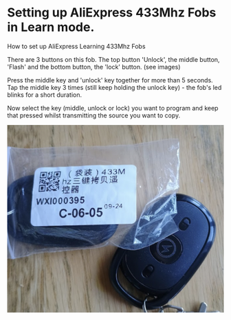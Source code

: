 # Setting up AliExpress 433Mhz Fobs in Learn mode.
How to set up AliExpress Learning 433Mhz Fobs

There are 3 buttons on this fob. The top button 'Unlock', the middle button, 'Flash' and the bottom button, the 'lock' button. (see images)



Press the middle key and 'unlock' key together for more than 5 seconds. 
Tap the middle key 3 times (still keep holding the unlock key) - the fob's led blinks for a short duration.

Now select the key (middle, unlock or lock) you want to program and keep that pressed whilst transmitting the source you want to copy.


![Fob Image](_433mhzFobs.png)



